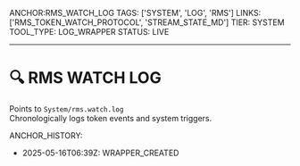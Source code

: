 ANCHOR:RMS_WATCH_LOG
TAGS: ['SYSTEM', 'LOG', 'RMS']
LINKS: ['RMS_TOKEN_WATCH_PROTOCOL', 'STREAM_STATE_MD']
TIER: SYSTEM
TOOL_TYPE: LOG_WRAPPER
STATUS: LIVE

---

# 🔍 RMS WATCH LOG

Points to `System/rms.watch.log`  
Chronologically logs token events and system triggers.

ANCHOR_HISTORY:
  - 2025-05-16T06:39Z: WRAPPER_CREATED
